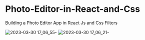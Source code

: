# Photo-Editor-in-React-and-Css
Building a Photo Editor App in React Js and Css Filters
<br/><p class="space"></p>
![2023-03-30 17_06_55-](https://user-images.githubusercontent.com/105711066/228862744-062ac07d-16a4-4eba-80c5-089dedd23f68.png)
![2023-03-30 17_06_21-](https://user-images.githubusercontent.com/105711066/228862809-fc90d8d3-a3c0-4c6c-9905-f4e894ffbdc9.png)
